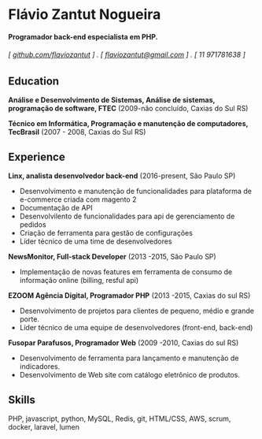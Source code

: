 Flávio Zantut Nogueira
======

#### Programador back-end especialista em PHP. 
###### [ [github.com/flaviozantut](https://github.com/flaviozantut) ] . [ flaviozantut@gmail.com ] . [ 11 971781638 ]


Education
---------
**Análise e Desenvolvimento de Sistemas, Análise de sistemas, programação
de software, FTEC** (2009-não concluído, Caxias do Sul RS)


**Técnico em Informática, Programação e manutenção de
computadores, TecBrasil** (2007 - 2008, Caxias do Sul RS)



Experience
---------
**Linx, analista desenvolvedor back-end** (2016-present, São Paulo SP)

- Desenvolvimento e manutenção de funcionalidades para plataforma de e-commerce criada com magento 2
- Documentação de API
- Desenvolvilento de funcionalidades para api de gerenciamento de pedidos
- Criação de ferramenta para gestão de configurações
- Líder técnico de uma time de desenvolvedores


**NewsMonitor, Full-stack Developer** (2013 -2015, São Paulo SP)

- Implementação de novas features em ferramenta de consumo de informação
online (billing, resful api)



**EZOOM Agência Digital, Programador PHP** (2013 -2015, Caxias do sul RS)

- Desenvolvimento de projetos para clientes de pequeno, médio e grande
porte.
- Líder técnico de uma equipe de desenvolvedores (front-end, back-end)




**Fusopar Parafusos, Programador Web** (2009 -2010, Caxias do sul RS)

- Desenvolvimento de ferramenta para lançamento e manutenção de
indicadores.
- Desenvolvimento de Web site com catálogo eletrônico de produtos.




Skills
------
PHP, javascript, python, MySQL, Redis, git, HTML/CSS, AWS, scrum, docker, laravel, lumen
